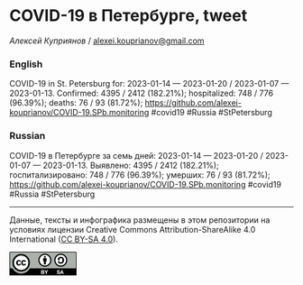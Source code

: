COVID-19 в Петербурге, tweet
============================

*Алексей Куприянов* /
<a href="mailto:alexei.kouprianov@gmail.com" class="email">alexei.kouprianov@gmail.com</a>

### English

COVID-19 in St. Petersburg for: 2023-01-14 — 2023-01-20 / 2023-01-07 —
2023-01-13. Сonfirmed: 4395 / 2412 (182.21%); hospitalized: 748 / 776
(96.39%); deaths: 76 / 93 (81.72%);
<a href="https://github.com/alexei-kouprianov/COVID-19.SPb.monitoring" class="uri">https://github.com/alexei-kouprianov/COVID-19.SPb.monitoring</a>
\#covid19 \#Russia \#StPetersburg

### Russian

COVID-19 в Петербурге за семь дней: 2023-01-14 — 2023-01-20 / 2023-01-07
— 2023-01-13. Выявлено: 4395 / 2412 (182.21%); госпитализировано: 748 /
776 (96.39%); умерших: 76 / 93 (81.72%);
<a href="https://github.com/alexei-kouprianov/COVID-19.SPb.monitoring" class="uri">https://github.com/alexei-kouprianov/COVID-19.SPb.monitoring</a>
\#covid19 \#Russia \#StPetersburg

------------------------------------------------------------------------

Данные, тексты и инфографика размещены в этом репозитории на условиях
лицензии Creative Commons Attribution-ShareAlike 4.0 International ([CC
BY-SA 4.0](https://creativecommons.org/licenses/by-sa/4.0/)).

![](../misc/CC-BY-SA-icon.png "CC-BY-SA")
